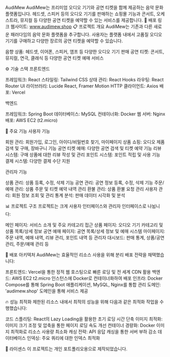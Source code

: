 AudiMew
AudiMew는 프리미엄 오디오 기기와 공연 티켓을 함께 제공하는 음악 문화 플랫폼입니다. 헤드셋, 스피커 등의 오디오 기기를 판매하는 쇼핑몰 기능과 콘서트, 오케스트라, 뮤지컬 등 다양한 공연 티켓을 예약할 수 있는 서비스를 제공합니다.
🔗 배포 링크
웹사이트: www.audimew.shop
📋 프로젝트 개요
AudiMew는 기존과 다른 새로운 패러다임의 음악 문화 플랫폼을 추구합니다. 사용자는 플랫폼 내에서 고품질 오디오 기기를 구매하고 다양한 장르의 공연 티켓을 예약할 수 있습니다.

음향 상품: 헤드셋, 이어폰, 스피커, 앰프 등 다양한 오디오 기기 판매
공연 티켓: 콘서트, 뮤지컬, 연극, 클래식 등 다양한 공연 티켓 예매 서비스

⚙️ 기술 스택
프론트엔드

프레임워크: React
스타일링: Tailwind CSS
상태 관리: React Hooks
라우팅: React Router
UI 라이브러리: Lucide React, Framer Motion
HTTP 클라이언트: Axios
배포: Vercel

백엔드

프레임워크: Spring Boot
데이터베이스: MySQL
컨테이너화: Docker
웹 서버: Nginx
배포: AWS EC2 (t2.micro)

🌟 주요 기능
사용자 기능

회원 관리: 회원가입, 로그인, 아이디/비밀번호 찾기, 마이페이지
상품 쇼핑: 오디오 제품 검색 및 구매, 장바구니 기능
공연 티켓 예매: 다양한 공연 검색 및 티켓 예약 기능
리뷰 시스템: 구매 상품에 대한 리뷰 작성 및 관리
포인트 시스템: 포인트 적립 및 사용 기능
결제 시스템: 다양한 결제 수단 지원

관리자 기능

상품 관리: 상품 등록, 수정, 삭제 기능
공연 관리: 공연 정보 등록, 수정, 삭제 기능
주문/예매 관리: 상품 주문 및 티켓 예약 내역 관리
환불 관리: 상품 환불 요청 관리
사용자 관리: 회원 정보 조회 및 관리
통계 분석: 판매 데이터 시각화 및 분석

📊 프로젝트 구조
프로젝트는 크게 사용자 인터페이스와 관리자 인터페이스로 나뉩니다:

메인 페이지: 서비스 소개 및 주요 카테고리 접근
상품 페이지: 오디오 기기 카테고리 및 상품 목록/상세 정보
공연 예매 페이지: 공연 목록/상세 정보 및 예매 시스템
마이페이지: 주문 내역, 예매 내역, 리뷰 관리, 포인트 내역 등
관리자 대시보드: 판매 통계, 상품/공연 관리, 주문/예매 관리 등

🚀 배포 아키텍처
AudiMew는 효율적인 리소스 사용을 위해 분리 배포 전략을 채택했습니다:

프론트엔드: Vercel을 통한 정적 웹 호스팅으로 빠른 로딩 및 전 세계 CDN 활용
백엔드: AWS EC2 t2.micro 인스턴스에 Docker로 컨테이너화하여 배포
인프라: Docker Compose를 통해 Spring Boot 애플리케이션, MySQL, Nginx를 통합 관리
도메인: 'audimew.shop' 도메인을 통해 서비스 제공

🔥 성능 최적화
제한된 리소스 내에서 최적의 성능을 위해 다음과 같은 최적화 작업을 수행했습니다:

코드 스플리팅: React의 Lazy Loading을 활용한 초기 로딩 시간 단축
이미지 최적화: 이미지 크기 조정 및 압축을 통한 페이지 로딩 속도 개선
컨테이너 경량화: Docker 이미지 최적화로 리소스 사용량 최소화
캐싱 전략: API 응답 캐싱을 통한 서버 부하 감소
데이터베이스 인덱싱: 주요 쿼리에 대한 인덱스 최적화

📝 라이센스
이 프로젝트는 개인 포트폴리오용으로 제작되었습니다.
